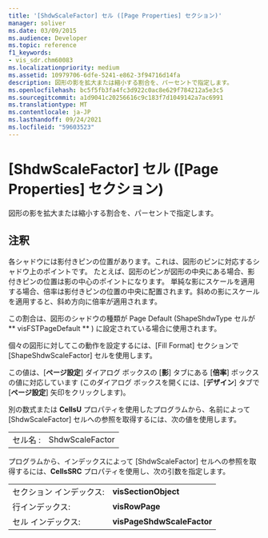 ```yaml
---
title: '[ShdwScaleFactor] セル ([Page Properties] セクション)'
manager: soliver
ms.date: 03/09/2015
ms.audience: Developer
ms.topic: reference
f1_keywords:
- vis_sdr.chm60083
ms.localizationpriority: medium
ms.assetid: 10979706-6dfe-5241-e862-3f94716d14fa
description: 図形の影を拡大または縮小する割合を、パーセントで指定します。
ms.openlocfilehash: bc5f5fb3fa4fc3d922c0ac8e629f784212a5e3c5
ms.sourcegitcommit: a1d9041c20256616c9c183f7d1049142a7ac6991
ms.translationtype: MT
ms.contentlocale: ja-JP
ms.lasthandoff: 09/24/2021
ms.locfileid: "59603523"
---
```

# <a name="shdwscalefactor-cell-page-properties-section"></a>[ShdwScaleFactor] セル ([Page Properties] セクション)

図形の影を拡大または縮小する割合を、パーセントで指定します。 
  
## <a name="remarks"></a>注釈

各シャドウには影付きピンの位置があります。これは、図形のピンに対応するシャドウ上のポイントです。 たとえば、図形のピンが図形の中央にある場合、影付きピンの位置は影の中心のポイントになります。 単純な影にスケールを適用する場合、倍率は影付きピンの位置の中央に配置されます。斜めの影にスケールを適用すると、斜め方向に倍率が適用されます。 
  
 この割合は、図形のシャドウの種類が Page Default (ShapeShdwType セルが ** visFSTPageDefault ** ) に設定されている場合に使用されます。 
  
個々の図形に対してこの動作を設定するには、[Fill Format] セクションで [ShapeShdwScaleFactor] セルを使用します。
  
この値は、[**ページ設定**] ダイアログ ボックスの [**影**] タブにある [**倍率**] ボックスの値に対応しています (このダイアログ ボックスを開くには、[**デザイン**] タブで [**ページ設定**] 矢印をクリックします)。 
  
別の数式または **CellsU** プロパティを使用したプログラムから、名前によって [ShdwScaleFactor] セルへの参照を取得するには、次の値を使用します。 
  
|||
|:-----|:-----|
| セル名 :  <br/> | ShdwScaleFactor  <br/> |
   
プログラムから、インデックスによって [ShdwScaleFactor] セルへの参照を取得するには、**CellsSRC** プロパティを使用し、次の引数を指定します。 
  
|||
|:-----|:-----|
| セクション インデックス:  <br/> |**visSectionObject** <br/> |
| 行インデックス:  <br/> |**visRowPage** <br/> |
| セル インデックス:  <br/> |**visPageShdwScaleFactor** <br/> |
   

